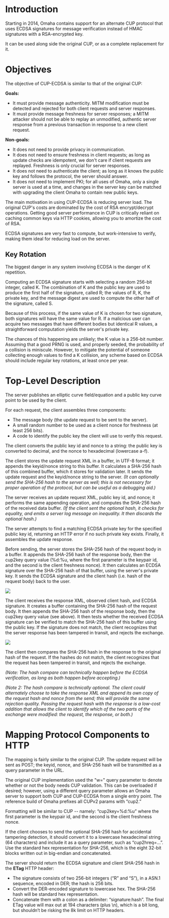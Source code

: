# Introduction #

Starting in 2014, Omaha contains support for an alternate CUP protocol that uses ECDSA signatures for message verification instead of HMAC signatures with a RSA-encrypted key.

It can be used along side the original CUP, or as a complete replacement for it.

# Objectives #

The objective of CUP-ECDSA is similar to that of the original CUP:

**Goals:**
  * It must provide message authenticity.  MITM modification must be detected and rejected for both client requests and server responses.
  * It must provide message freshness for server responses; a MITM attacker should not be able to replay an unmodified, authentic server response from a previous transaction in response to a new client request.

**Non-goals:**
  * It does not need to provide privacy in communication.
  * It does not need to ensure freshness in client requests; as long as update checks are idempotent, we don't care if client requests are replayed.  Freshness is only crucial for server responses.
  * It does not need to authenticate the client; as long as it knows the public key and follows the protocol, the server should answer.
  * It does not need to implement PKI; for all uses of Omaha, only a single server is used at a time, and changes in the server key can be matched with upgrading the client Omaha to contain new public keys.

The main motivation in using CUP-ECDSA is reducing server load.  The original CUP's costs are dominated by the cost of RSA encrypt/decrypt operations.  Getting good server performance in CUP is critically reliant on caching common keys via HTTP cookies, allowing you to amortize the cost of RSA.

ECDSA signatures are very fast to compute, but work-intensive to verify, making them ideal for reducing load on the server.

## Key Rotation ##

The biggest danger in any system involving ECDSA is the danger of K repetition.

Computing an ECDSA signature starts with selecting a random 256-bit integer, called K.  The combination of K and the public key are used to produce the first half of the signature, called R; the values of R, K, the private key, and the message digest are used to compute the other half of the signature, called S.

Because of this process, if the same value of K is chosen for two signature, both signatures will have the same value for R.  If a malicious user can acquire two messages that have different bodies but identical R values, a straightforward computation yields the server's private key.

The chances of this happening are unlikely; the K value is a 256-bit number.  Assuming that a good PRNG is used, and properly seeded, the probability of a collision is miniscule.  However, to mitigate the potential of someone collecting enough values to find a K collision, any scheme based on ECDSA should include regular key rotations, at least once per year.

# Top-Level Description #

The server publishes an elliptic curve field/equation and a public key curve point to be used by the client.

For each request, the client assembles three components:

  * The message body (the update request to be sent to the server).
  * A small random number to be used as a client nonce for freshness (at least 256 bits).
  * A code to identify the public key the client will use to verify this request.

The client converts the public key id and nonce to a string: the public key is converted to decimal, and the nonce to hexadecimal (lowercase a-f).

The client stores the update request XML in a buffer, in UTF-8 format; it appends the keyid/nonce string to this buffer.  It calculates a SHA-256 hash of this combined buffer, which it stores for validation later.  It sends the update request and the keyid/nonce string to the server. _(It can optionally send the SHA-256 hash to the server as well; this is not necessary for proper operation of the protocol, but can be useful as a debugging aid.)_

The server receives an update request XML, public key id, and nonce; it performs the same appending operation, and computes the SHA-256 hash of the received data buffer. _(If the client sent the optional hash, it checks for equality, and emits a server log message on inequality.  It then discards the optional hash.)_

The server attempts to find a matching ECDSA private key for the specified public key id, returning an HTTP error if no such private key exists. Finally, it assembles the update response.

Before sending, the server stores the SHA-256 hash of the request body in a buffer. It appends the SHA-256 hash of the response body, then the cup2key query value (%d:%u, where the first parameter is the keypair id, and the second is the client freshness nonce). It then calculates an ECDSA signature over the SHA-256 hash of that buffer, using the server's private key. It sends the ECDSA signature and the client hash (i.e. hash of the request body) back to the user.

<img src="https://render.githubusercontent.com/render/math?math=S := \text{Encrypt}_{K_R}\left[\text{Hash}\left(\text{Hash}(\text{request\_body}) %2b \text{Hash}(\text{response\_body}) %2b \text{cup2key\_value}\right)\right]">

The client receives the response XML, observed client hash, and ECDSA signature. It creates a buffer containing the SHA-256 hash of the request body. It then appends the SHA-256 hash of the response body, then the cup2key query value (see above). It then tests whether the received ECDSA signature can be verified to match the SHA-256 hash of this buffer using the public key. If the signature does not match, the client recognizes that the server response has been tampered in transit, and rejects the exchange.

<img src="https://render.githubusercontent.com/render/math?math=\text{Decrypt}_{K_U}[S] \stackrel{?}{=} \text{Hash}\left(\text{Hash}(\text{request\_body}) %2b \text{Hash}(\text{response\_body}) %2b \text{cup2key\_value}\right)">

The client then compares the SHA-256 hash in the response to the original hash of the request.  If the hashes do not match, the client recognizes that the request has been tampered in transit, and rejects the exchange.

_(Note: The hash compare can technically happen before the ECDSA verification, as long as both happen before accepting.)_

_(Note 2: The hash compare is technically optional.  The client could alternately choose to take the response XML and append its own copy of the request hash and nonce from the send; this will provide the same rejection quality.  Passing the request hash with the response is a low-cost addition that allows the client to identify which of the two parts of the exchange were modified: the request, the response, or both.)_

# Mapping Protocol Components to HTTP #

The mapping is fairly similar to the original CUP.  The update request will be sent as POST; the keyid, nonce, and SHA-256 hash will be transmitted as a query parameter in the URL.

The original CUP implementation used the "w=" query parameter to denote whether or not the body needs CUP validation.  This can be overloaded if desired; however, using a different query parameter allows an Omaha server to support both CUP and CUP-ECDSA from a single entry point.  The reference build of Omaha prefixes all CUPv2 params with “cup2.”

Formatting will be similar to CUP -- namely: “cup2key=%d:%u” where the first parameter is the keypair id, and the second is the client freshness nonce.

If the client chooses to send the optional SHA-256 hash for accidental tampering detection, it should convert it to a lowercase hexadecimal string (64 characters) and include it as a query parameter, such as “cup2hreq=...”.  Use the standard hex representation for SHA-256, which is the eight 32-bit blocks written out in big-endian and concatenated.

The server should return the ECDSA signature and client SHA-256 hash in the **ETag** HTTP header:

  * The signature consists of two 256-bit integers (“R” and “S”), in a ASN.1 sequence, encoded in DER; the hash is 256 bits.
  * Convert the DER-encoded signature to lowercase hex.  The SHA-256 hash will be standard hex representation.
  * Concatenate them with a colon as a delimiter: “signature:hash”.  The final ETag value will max out at 194 characters (plus \n), which is a bit long, but shouldn’t be risking the 8k limit on HTTP headers.
